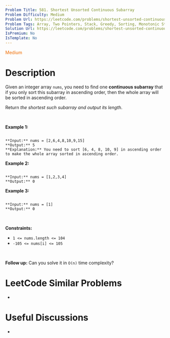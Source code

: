 ```yaml
---
Problem Title: 581. Shortest Unsorted Continuous Subarray
Problem Difficulty: Medium
Problem Url: https://leetcode.com/problems/shortest-unsorted-continuous-subarray/
Problem Tags: Array, Two Pointers, Stack, Greedy, Sorting, Monotonic Stack
Solution Url: https://leetcode.com/problems/shortest-unsorted-continuous-subarray/solution/
IsPremium: No
IsTemplate: No
---
```


<span style="color: rgb(239, 108, 0);">Medium</span>

# Description

Given an integer array `nums`, you need to find one **continuous subarray** that if you only sort this subarray in ascending order, then the whole array will be sorted in ascending order.


Return *the shortest such subarray and output its length*.


 


**Example 1:**



```

**Input:** nums = [2,6,4,8,10,9,15]
**Output:** 5
**Explanation:** You need to sort [6, 4, 8, 10, 9] in ascending order to make the whole array sorted in ascending order.

```

**Example 2:**



```

**Input:** nums = [1,2,3,4]
**Output:** 0

```

**Example 3:**



```

**Input:** nums = [1]
**Output:** 0

```

 


**Constraints:**


* `1 <= nums.length <= 104`
* `-105 <= nums[i] <= 105`


 


**Follow up:** Can you solve it in `O(n)` time complexity?

# LeetCode Similar Problems

- []()

# Useful Discussions

- []()
